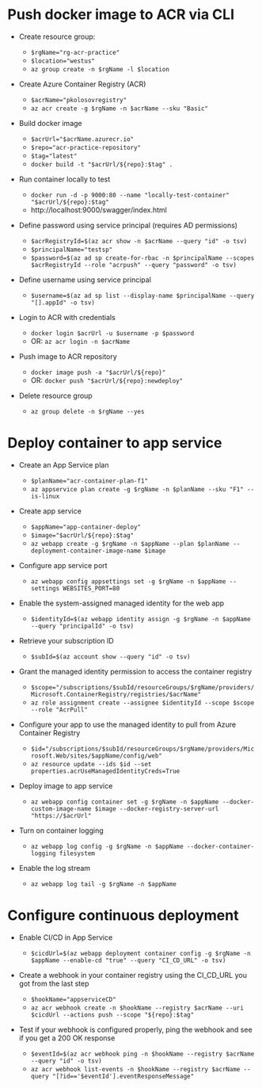 ﻿# Push docker image to ACR via CLI

- Create resource group:
    - `$rgName="rg-acr-practice"`
    - `$location="westus"`
    - `az group create -n $rgName -l $location`

- Create Azure Container Registry (ACR)
    - `$acrName="pkolosovregistry"`
    - `az acr create -g $rgName -n $acrName --sku "Basic"`

- Build docker image
    - `$acrUrl="$acrName.azurecr.io"`
    - `$repo="acr-practice-repository"`
    - `$tag="latest"`
    - `docker build -t "$acrUrl/${repo}:$tag" .`

- Run container locally to test
    - `docker run -d -p 9000:80 --name "locally-test-container" "$acrUrl/${repo}:$tag"`
    - http://localhost:9000/swagger/index.html

- Define password using service principal (requires AD permissions)
    - `$acrRegistryId=$(az acr show -n $acrName --query "id" -o tsv)`
    - `$principalName="testsp"`
    - `$password=$(az ad sp create-for-rbac -n $principalName --scopes $acrRegistryId --role "acrpush" --query "password" -o tsv)`

- Define username using service principal
    - `$username=$(az ad sp list --display-name $principalName --query "[].appId" -o tsv)`

- Login to ACR with credentials
    - `docker login $acrUrl -u $username -p $password`
    - OR: `az acr login -n $acrName`

- Push image to ACR repository
    - `docker image push -a "$acrUrl/${repo}"`
    - OR: `docker push "$acrUrl/${repo}:newdeploy"`

- Delete resource group
    - `az group delete -n $rgName --yes`

# Deploy container to app service

- Create an App Service plan
    - `$planName="acr-container-plan-f1"`
    - `az appservice plan create -g $rgName -n $planName --sku "F1" --is-linux`

- Create app service
    - `$appName="app-container-deploy"`
    - `$image="$acrUrl/${repo}:$tag"`
    - `az webapp create -g $rgName -n $appName --plan $planName --deployment-container-image-name $image`

- Configure app service port
    - `az webapp config appsettings set -g $rgName -n $appName --settings WEBSITES_PORT=80`

- Enable the system-assigned managed identity for the web app
    - `$identityId=$(az webapp identity assign -g $rgName -n $appName --query "principalId" -o tsv)`

- Retrieve your subscription ID
    - `$subId=$(az account show --query "id" -o tsv)`

- Grant the managed identity permission to access the container registry
    - `$scope="/subscriptions/$subId/resourceGroups/$rgName/providers/Microsoft.ContainerRegistry/registries/$acrName"`
    - `az role assignment create --assignee $identityId --scope $scope --role "AcrPull"`

- Configure your app to use the managed identity to pull from Azure Container Registry
    - `$id="/subscriptions/$subId/resourceGroups/$rgName/providers/Microsoft.Web/sites/$appName/config/web"`
    - `az resource update --ids $id --set properties.acrUseManagedIdentityCreds=True`

- Deploy image to app service
    - `az webapp config container set -g $rgName -n $appName --docker-custom-image-name $image --docker-registry-server-url "https://$acrUrl"`

- Turn on container logging
    - `az webapp log config -g $rgName -n $appName --docker-container-logging filesystem`

- Enable the log stream
    - `az webapp log tail -g $rgName -n $appName`

# Configure continuous deployment

- Enable CI/CD in App Service
    - `$cicdUrl=$(az webapp deployment container config -g $rgName -n $appName --enable-cd "true" --query "CI_CD_URL" -o tsv)`

- Create a webhook in your container registry using the CI_CD_URL you got from the last step
    - `$hookName="appserviceCD"`
    - `az acr webhook create -n $hookName --registry $acrName --uri $cicdUrl --actions push --scope "${repo}:$tag"`

- Test if your webhook is configured properly, ping the webhook and see if you get a 200 OK response
    - `$eventId=$(az acr webhook ping -n $hookName --registry $acrName --query "id" -o tsv)`
    - `az acr webhook list-events -n $hookName --registry $acrName --query "[?id=='$eventId'].eventResponseMessage"`


